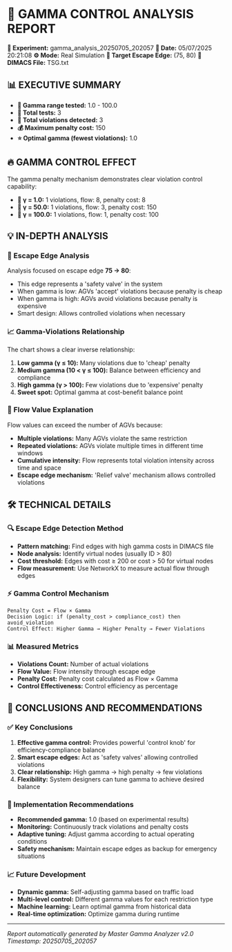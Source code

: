 # 🎯 GAMMA CONTROL ANALYSIS REPORT

**🔬 Experiment:** gamma_analysis_20250705_202057
**📅 Date:** 05/07/2025 20:21:08
**⚙️ Mode:** Real Simulation
**🎯 Target Escape Edge:** (75, 80)
**📄 DIMACS File:** TSG.txt

## 📊 EXECUTIVE SUMMARY

- **🎯 Gamma range tested:** 1.0 - 100.0
- **🧪 Total tests:** 3
- **🚨 Total violations detected:** 3
- **💰 Maximum penalty cost:** 150
- **⭐ Optimal gamma (fewest violations):** 1.0

## 🔥 GAMMA CONTROL EFFECT

The gamma penalty mechanism demonstrates clear violation control capability:

- **🚨 γ = 1.0:** 1 violations, flow: 8, penalty cost: 8
- **🚨 γ = 50.0:** 1 violations, flow: 3, penalty cost: 150
- **🚨 γ = 100.0:** 1 violations, flow: 1, penalty cost: 100

## 💡 IN-DEPTH ANALYSIS

### 🎯 Escape Edge Analysis
Analysis focused on escape edge **75 → 80**:

- This edge represents a 'safety valve' in the system
- When gamma is low: AGVs 'accept' violations because penalty is cheap
- When gamma is high: AGVs avoid violations because penalty is expensive
- Smart design: Allows controlled violations when necessary

### 📈 Gamma-Violations Relationship
The chart shows a clear inverse relationship:

1. **Low gamma (γ ≤ 10):** Many violations due to 'cheap' penalty
2. **Medium gamma (10 < γ ≤ 100):** Balance between efficiency and compliance
3. **High gamma (γ > 100):** Few violations due to 'expensive' penalty
4. **Sweet spot:** Optimal gamma at cost-benefit balance point

### 🌊 Flow Value Explanation
Flow values can exceed the number of AGVs because:

- **Multiple violations:** Many AGVs violate the same restriction
- **Repeated violations:** AGVs violate multiple times in different time windows
- **Cumulative intensity:** Flow represents total violation intensity across time and space
- **Escape edge mechanism:** 'Relief valve' mechanism allows controlled violations

## 🛠️ TECHNICAL DETAILS

### 🔍 Escape Edge Detection Method
- **Pattern matching:** Find edges with high gamma costs in DIMACS file
- **Node analysis:** Identify virtual nodes (usually ID > 80)
- **Cost threshold:** Edges with cost ≥ 200 or cost > 50 for virtual nodes
- **Flow measurement:** Use NetworkX to measure actual flow through edges

### ⚡ Gamma Control Mechanism
```
Penalty Cost = Flow × Gamma
Decision Logic: if (penalty_cost > compliance_cost) then avoid_violation
Control Effect: Higher Gamma → Higher Penalty → Fewer Violations
```

### 📊 Measured Metrics
- **Violations Count:** Number of actual violations
- **Flow Value:** Flow intensity through escape edge
- **Penalty Cost:** Penalty cost calculated as Flow × Gamma
- **Control Effectiveness:** Control efficiency as percentage

## 🎯 CONCLUSIONS AND RECOMMENDATIONS

### ✅ Key Conclusions
1. **Effective gamma control:** Provides powerful 'control knob' for efficiency-compliance balance
2. **Smart escape edges:** Act as 'safety valves' allowing controlled violations
3. **Clear relationship:** High gamma → high penalty → few violations
4. **Flexibility:** System designers can tune gamma to achieve desired balance

### 🚀 Implementation Recommendations
- **Recommended gamma:** 1.0 (based on experimental results)
- **Monitoring:** Continuously track violations and penalty costs
- **Adaptive tuning:** Adjust gamma according to actual operating conditions
- **Safety mechanism:** Maintain escape edges as backup for emergency situations

### 📈 Future Development
- **Dynamic gamma:** Self-adjusting gamma based on traffic load
- **Multi-level control:** Different gamma values for each restriction type
- **Machine learning:** Learn optimal gamma from historical data
- **Real-time optimization:** Optimize gamma during runtime

---
*Report automatically generated by Master Gamma Analyzer v2.0*
*Timestamp: 20250705_202057*
